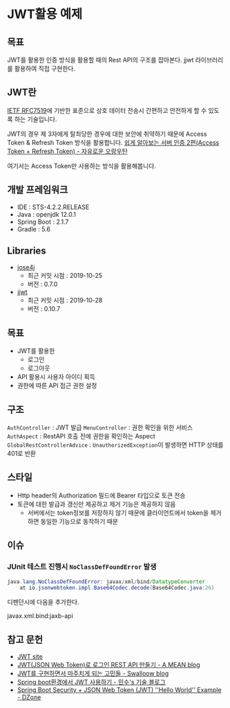 # JWT활용 예제

## 목표
JWT를 활용한 인증 방식을 활용할 때의 Rest API의 구조를 잡아본다.
jjwt 라이브러리를 활용하여 직접 구현한다.

## JWT란
[IETF RFC7519](https://tools.ietf.org/html/rfc7519)에 기반한 표준으로 상호 데이터 전송시 간편하고 안전하게 할 수 있도록 하는 기술입니다.

JWT의 경우 제 3자에게 탈최당한 경우에 대한 보안에 취약하기 때문에 Access Token & Refresh Token 방식을 활용합니다. [쉽게 알아보는 서버 인증 2편(Access Token + Refresh Token) - 자유로운 오랑우탄](https://tansfil.tistory.com/59)

여기서는 Access Token만 사용하는 방식을 활용해봅니다.

## 개발 프레임워크
- IDE : STS-4.2.2.RELEASE
- Java : openjdk 12.0.1
- Spring Boot : 2.1.7
- Gradle : 5.6

## Libraries
- [jose4j](https://bitbucket.org/b_c/jose4j/wiki/Home)
    - 최근 커밋 시점 : 2019-10-25
    - 버전 : 0.7.0
- [jjwt](https://github.com/jwtk/jjwt)
    - 최근 커밋 시점 : 2019-10-28
    - 버전 : 0.10.7

## 목표
- JWT를 활용한
    - 로그인
    - 로그아웃
- API 활용시 사용자 아이디 획득
- 권한에 따른 API 접근 권한 설정

## 구조
`AuthController` : JWT 발급
`MenuController` : 권한 확인을 위한 서비스
`AuthAspect` : RestAPI 호출 전에 권한을 확인하는 Aspect
`GlobalRestControllerAdvice` : `UnauthorizedException`이 발생하면 HTTP 상태를 401로 반환

## 스타일
- Http header의 Authorization 필드에 Bearer 타입으로 토큰 전송
- 토큰에 대한 발급과 갱신만 제공하고 제거 기능은 제공하지 않음
    - 서버에서는 token정보를 저장하지 않기 때문에 클라이언트에서 token을 제거하면 동일한 기능으로 동작하기 때문

## 이슈
### JUnit 테스트 진행시 `NoClassDefFoundError` 발생

```java
java.lang.NoClassDefFoundError: javax/xml/bind/DatatypeConverter
	at io.jsonwebtoken.impl.Base64Codec.decode(Base64Codec.java:26)
```

디펜던시에 다음을 추가한다.

javax.xml.bind:jaxb-api

## 참고 문헌
- [JWT site](https://jwt.io/)
- [JWT(JSON Web Token)로 로그인 REST API 만들기  - A MEAN blog](https://www.a-mean-blog.com/ko/blog/Node-JS-API/_/JWT-JSON-Web-Token-%EB%A1%9C-%EB%A1%9C%EA%B7%B8%EC%9D%B8-REST-API-%EB%A7%8C%EB%93%A4%EA%B8%B0)
- [JWT를 구현하면서 마주치게 되는 고민들 - Swalloow blog](https://swalloow.github.io/implement-jwt)
- [Spring boot환경에서 JWT 사용하기 - 민수's 기술 블로그](https://alwayspr.tistory.com/8)
- [Spring Boot Security + JSON Web Token (JWT) ''Hello World'' Example - DZone](https://dzone.com/articles/spring-boot-security-json-web-tokenjwt-hello-world)